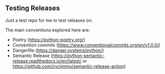 ## Testing Releases

Just a test repo for me to test releases on.

The main conventions explored here are:
- Poetry (https://python-poetry.org/)
- Convention commits (https://www.conventionalcommits.org/en/v1.0.0/)
- Dangerfile (https://danger.systems/python/)
- Semantic Release (https://python-semantic-release.readthedocs.io/en/latest/ or https://github.com/cycjimmy/semantic-release-action)
